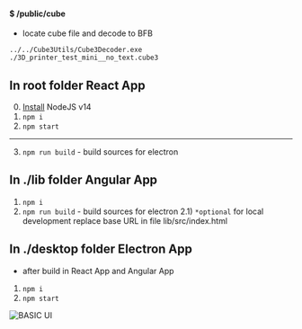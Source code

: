 #### $ /public/cube

- locate cube file and decode to BFB

`../../Cube3Utils/Cube3Decoder.exe ./3D_printer_test_mini__no_text.cube3`

## In root folder React App
0) [Install](https://nodejs.org/en/download/) NodeJS v14
1) `npm i`
2) `npm start`
----------------------------------------------------------------
3) `npm run build` - build sources for electron

## In ./lib folder Angular App
1) `npm i`
2) `npm run build` - build sources for electron
2.1) `*optional` for local development replace base URL in file lib/src/index.html

## In ./desktop folder Electron App
* after build in React App and Angular App
1) `npm i`
2) `npm start`

![BASIC UI](https://user-images.githubusercontent.com/956869/94345473-61881e80-0026-11eb-87d5-5af8fd9e49f9.JPG)
